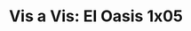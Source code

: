 ---
layout: episodios
title: "Vis a Vis: El Oasis 1x05"
url_serie_padre: 'vis-a-vis-el-oasis/temporada-1'
category: 'series'
capitulo: 'yes'
anio: '2020'
prev: 'capitulo-4'
proximo: 'capitulo-6'
sandbox: allow-same-origin allow-forms
idioma: 'Castellano'
calidad: 'Full HD'
fuente: 'cueva'
reproductores_otros: ["https://gdriveplayer.me/embed2.php?link=VSX6JSaF9DdVbQ1l48LtjAzxbBFXG5falryY64qm3t8UzNxVnNkmM%252B4hmrljg%252Be40BuzboV5pwjx6tx%252B%252FvciWnpkPrYBMQOP8%252BbHslxpnU6x9MrWbaXpkR1nTMMwe83tRSrkObgy0t8ai9DHAm3acxdWs7agRESP5jXODO0nvRfbyPyq%252BGcmuulm1i%252FfB9CLtaJct3VUaw%252BhXfYy%252B7f6Rj","Castellano","https://player.premiumstream.live/player.php?id=NDY0MA&sub=","Castellano","https://mstream.press/xmizaspi6y0l","Castellano","https://jawcloud.co/embed-k6g5pxd6gjb6.html","Castellano"]
reproductores_fembed: ["https://feurl.com/v/0-l38tlle6mgymq","Castellano","https://feurl.com/v/elqkrc--kyx21r8","Castellano","https://fembed.live/v/47e-1hzz8yj0j83","Castellano"]
clasificacion: '+10'
tags:
- Drama
---